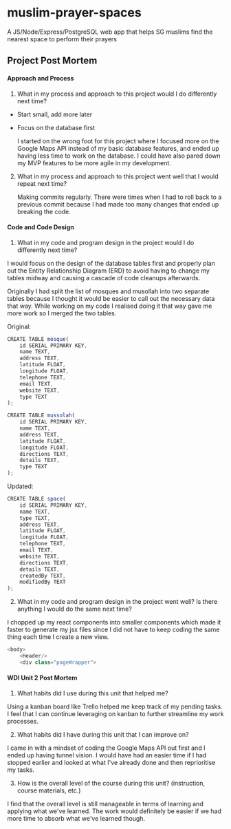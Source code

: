 # muslim-prayer-spaces
A JS/Node/Express/PostgreSQL web app that helps SG muslims find the nearest space to perform their prayers


## Project Post Mortem

#### Approach and Process

1. What in my process and approach to this project would I do differently next time?

* Start small, add more later
* Focus on the database first

	I started on the wrong foot for this project where I focused more on the Google Maps API instead of my basic database features, and ended up having less time to work on the database. I could have also pared down my MVP features to be more agile in my development.

2. What in my process and approach to this project went well that I would repeat next time?

	Making commits regularly. There were times when I had to roll back to a previous commit because I had made too many changes that ended up breaking the code.


#### Code and Code Design

1. What in my code and program design in the project would I do differently next time?

I would focus on the design of the database tables first and properly plan out the Entity Relationship Diagram (ERD) to avoid having to change my tables midway and causing a cascade of code cleanups afterwards.

Originally I had split the list of mosques and musollah into two separate tables because I thought it would be easier to call out the necessary data that way. While working on my code I realised doing it that way gave me more work so I merged the two tables.

Original:

```javascript
CREATE TABLE mosque(
	id SERIAL PRIMARY KEY,
	name TEXT,
	address TEXT,
	latitude FLOAT,
	longitude FLOAT,
	telephone TEXT,
	email TEXT,
	website TEXT,
	type TEXT
);

CREATE TABLE mussolah(
	id SERIAL PRIMARY KEY,
	name TEXT,
	address TEXT,
	latitude FLOAT,
	longitude FLOAT,
	directions TEXT,
	details TEXT,
	type TEXT
);
```

Updated:

```javascript
CREATE TABLE space(
	id SERIAL PRIMARY KEY,
	name TEXT,
	type TEXT,
	address TEXT,
	latitude FLOAT,
	longitude FLOAT,
	telephone TEXT,
	email TEXT,
	website TEXT,
	directions TEXT,
	details TEXT,
	createdBy TEXT,
	modifiedBy TEXT
);
```


2. What in my code and program design in the project went well? Is there anything I would do the same next time?

I chopped up my react components into smaller components which made it faster to generate my jsx files since I did not have to keep coding the same thing each time I create a new view.

```javascript
<body>
	<Header/>
	<div class="pageWrapper">
```

#### WDI Unit 2 Post Mortem
1. What habits did I use during this unit that helped me?

Using a kanban board like Trello helped me keep track of my pending tasks. I feel that I can continue leveraging on kanban to further streamline my work processes.

2. What habits did I have during this unit that I can improve on?

I came in with a mindset of coding the Google Maps API out first and I ended up having tunnel vision. I would have had an easier time if I had stopped earlier and looked at what I've already done and then reprioritise my tasks.

3. How is the overall level of the course during this unit? (instruction, course materials, etc.)

I find that the overall level is still manageable in terms of learning and applying what we've learned. The work would definitely be easier if we had more time to absorb what we've learned though.